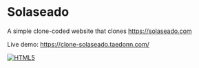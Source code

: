 # Solaseado

A simple clone-coded website that clones https://solaseado.com

Live demo: https://clone-solaseado.taedonn.com/

[![HTML5](https://img.shields.io/badge/featured%20on-HTML5-%23ec6231)](#)
